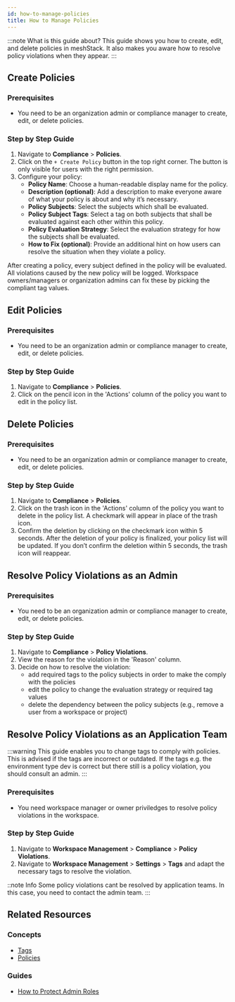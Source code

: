 ```yaml
---
id: how-to-manage-policies
title: How to Manage Policies
---
```


:::note What is this guide about?
This guide shows you how to create, edit, and delete policies in meshStack. It also makes you aware how to resolve policy violations when they appear.
:::

## Create Policies

### Prerequisites

- You need to be an organization admin or compliance manager to create, edit, or delete policies.

### Step by Step Guide

1. Navigate to **Compliance** > **Policies**.
2. Click on the `+ Create Policy` button in the top right corner. The button is only visible for users with the right permission.
3. Configure your policy:
    - **Policy Name**: Choose a human-readable display name for the policy.
    - **Description (optional)**: Add a description to make everyone aware of what your policy is about and why it’s necessary.
    - **Policy Subjects**: Select the subjects which shall be evaluated.
    - **Policy Subject Tags**: Select a tag on both subjects that shall be evaluated against each other within this policy.
    - **Policy Evaluation Strategy**: Select the evaluation strategy for how the subjects shall be evaluated.
    - **How to Fix (optional)**: Provide an additional hint on how users can resolve the situation when they violate a policy.

After creating a policy, every subject defined in the policy will be evaluated. All violations caused by the new policy will be logged. Workspace owners/managers or organization admins can fix these by picking the compliant tag values.

## Edit Policies

### Prerequisites

- You need to be an organization admin or compliance manager to create, edit, or delete policies.

### Step by Step Guide

1. Navigate to **Compliance** > **Policies**.
2. Click on the pencil icon in the 'Actions' column of the policy you want to edit in the policy list.

## Delete Policies

### Prerequisites

- You need to be an organization admin or compliance manager to create, edit, or delete policies.

### Step by Step Guide

1. Navigate to **Compliance** > **Policies**.
2. Click on the trash icon in the 'Actions' column of the policy you want to delete in the policy list. A checkmark will appear in place of the trash icon.
3. Confirm the deletion by clicking on the checkmark icon within 5 seconds. After the deletion of your policy is finalized, your policy list will be updated. If you don’t confirm the deletion within 5 seconds, the trash icon will reappear.

## Resolve Policy Violations as an Admin

### Prerequisites

- You need to be an organization admin or compliance manager to create, edit, or delete policies.

### Step by Step Guide 

1. Navigate to **Compliance** > **Policy Violations**.
2. View the reason for the violation in the 'Reason' column.
3. Decide on how to resolve the violation:
   - add required tags to the policy subjects in order to make the comply with the policies
   - edit the policy to change the evaluation strategy or required tag values
   - delete the dependency between the policy subjects (e.g., remove a user from a workspace or project)

## Resolve Policy Violations as an Application Team

:::warning
This guide enables you to change tags to comply with policies. This is advised if the tags are incorrect or outdated. If the tags e.g. the environment type dev is correct but there still is a policy violation, you should consult an admin.
:::

### Prerequisites

- You need workspace manager or owner priviledges to resolve policy violations in the workspace.

### Step by Step Guide

1. Navigate to **Workspace Management** > **Compliance** > **Policy Violations**.
2. Navigate to **Workspace Management** > **Settings** > **Tags** and adapt the necessary tags to resolve the violation.

::note Info
Some policy violations cant be resolved by application teams. In this case, you need to contact the admin team.
:::

## Related Resources

### Concepts

- [Tags](../../concepts/tag.md)
- [Policies](../../concepts/policy.md)

### Guides

- [How to Protect Admin Roles](./how-to-protect-admin-roles.md)
